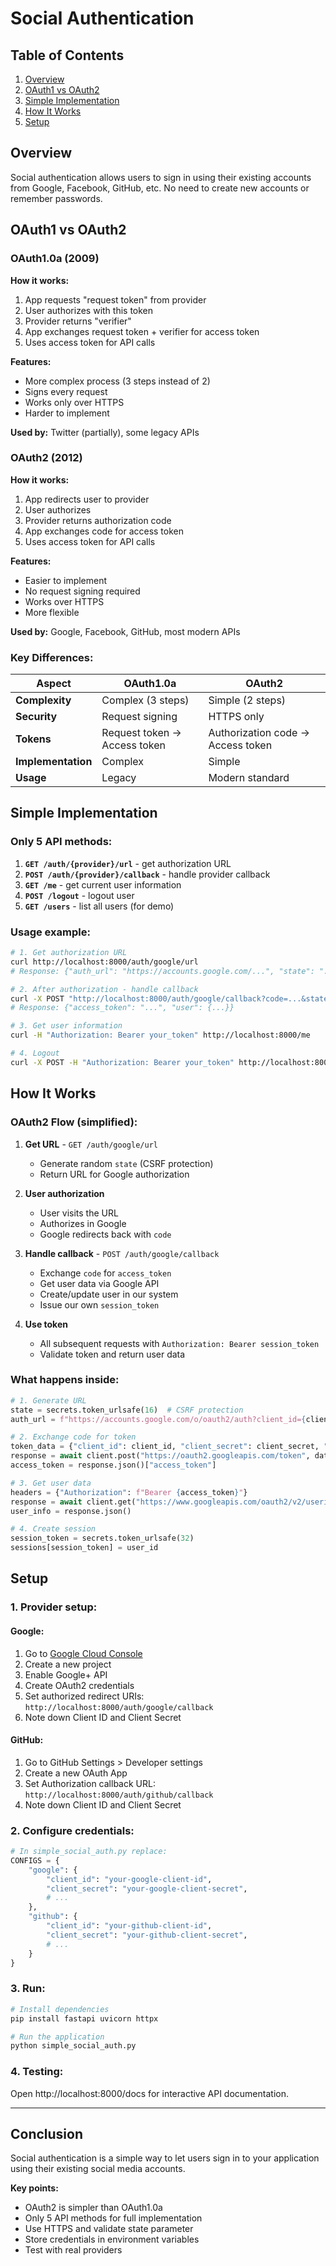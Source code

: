 # Social Authentication

## Table of Contents
1. [Overview](#overview)
2. [OAuth1 vs OAuth2](#oauth1-vs-oauth2)
3. [Simple Implementation](#simple-implementation)
4. [How It Works](#how-it-works)
5. [Setup](#setup)

## Overview

Social authentication allows users to sign in using their existing accounts from Google, Facebook, GitHub, etc. No need to create new accounts or remember passwords.

## OAuth1 vs OAuth2

### **OAuth1.0a (2009)**
**How it works:**
1. App requests "request token" from provider
2. User authorizes with this token
3. Provider returns "verifier"
4. App exchanges request token + verifier for access token
5. Uses access token for API calls

**Features:**
- More complex process (3 steps instead of 2)
- Signs every request
- Works only over HTTPS
- Harder to implement

**Used by:** Twitter (partially), some legacy APIs

### **OAuth2 (2012)**
**How it works:**
1. App redirects user to provider
2. User authorizes
3. Provider returns authorization code
4. App exchanges code for access token
5. Uses access token for API calls

**Features:**
- Easier to implement
- No request signing required
- Works over HTTPS
- More flexible

**Used by:** Google, Facebook, GitHub, most modern APIs

### **Key Differences:**

| Aspect | OAuth1.0a | OAuth2 |
|--------|-----------|---------|
| **Complexity** | Complex (3 steps) | Simple (2 steps) |
| **Security** | Request signing | HTTPS only |
| **Tokens** | Request token → Access token | Authorization code → Access token |
| **Implementation** | Complex | Simple |
| **Usage** | Legacy | Modern standard |

## Simple Implementation

### **Only 5 API methods:**

1. **`GET /auth/{provider}/url`** - get authorization URL
2. **`POST /auth/{provider}/callback`** - handle provider callback  
3. **`GET /me`** - get current user information
4. **`POST /logout`** - logout user
5. **`GET /users`** - list all users (for demo)

### **Usage example:**

```bash
# 1. Get authorization URL
curl http://localhost:8000/auth/google/url
# Response: {"auth_url": "https://accounts.google.com/...", "state": "..."}

# 2. After authorization - handle callback
curl -X POST "http://localhost:8000/auth/google/callback?code=...&state=..."
# Response: {"access_token": "...", "user": {...}}

# 3. Get user information
curl -H "Authorization: Bearer your_token" http://localhost:8000/me

# 4. Logout
curl -X POST -H "Authorization: Bearer your_token" http://localhost:8000/logout
```

## How It Works

### **OAuth2 Flow (simplified):**

1. **Get URL** - `GET /auth/google/url`
   - Generate random `state` (CSRF protection)
   - Return URL for Google authorization

2. **User authorization**
   - User visits the URL
   - Authorizes in Google
   - Google redirects back with `code`

3. **Handle callback** - `POST /auth/google/callback`
   - Exchange `code` for `access_token`
   - Get user data via Google API
   - Create/update user in our system
   - Issue our own `session_token`

4. **Use token**
   - All subsequent requests with `Authorization: Bearer session_token`
   - Validate token and return user data

### **What happens inside:**

```python
# 1. Generate URL
state = secrets.token_urlsafe(16)  # CSRF protection
auth_url = f"https://accounts.google.com/o/oauth2/auth?client_id={client_id}&..."

# 2. Exchange code for token
token_data = {"client_id": client_id, "client_secret": client_secret, "code": code}
response = await client.post("https://oauth2.googleapis.com/token", data=token_data)
access_token = response.json()["access_token"]

# 3. Get user data
headers = {"Authorization": f"Bearer {access_token}"}
response = await client.get("https://www.googleapis.com/oauth2/v2/userinfo", headers=headers)
user_info = response.json()

# 4. Create session
session_token = secrets.token_urlsafe(32)
sessions[session_token] = user_id
```

## Setup

### **1. Provider setup:**

#### **Google:**
1. Go to [Google Cloud Console](https://console.cloud.google.com/)
2. Create a new project
3. Enable Google+ API
4. Create OAuth2 credentials
5. Set authorized redirect URIs: `http://localhost:8000/auth/google/callback`
6. Note down Client ID and Client Secret

#### **GitHub:**
1. Go to GitHub Settings > Developer settings
2. Create a new OAuth App
3. Set Authorization callback URL: `http://localhost:8000/auth/github/callback`
4. Note down Client ID and Client Secret

### **2. Configure credentials:**

```python
# In simple_social_auth.py replace:
CONFIGS = {
    "google": {
        "client_id": "your-google-client-id",
        "client_secret": "your-google-client-secret",
        # ...
    },
    "github": {
        "client_id": "your-github-client-id",
        "client_secret": "your-github-client-secret",
        # ...
    }
}
```

### **3. Run:**

```bash
# Install dependencies
pip install fastapi uvicorn httpx

# Run the application
python simple_social_auth.py
```

### **4. Testing:**

Open http://localhost:8000/docs for interactive API documentation.

---

## Conclusion

Social authentication is a simple way to let users sign in to your application using their existing social media accounts.

**Key points:**
- OAuth2 is simpler than OAuth1.0a
- Only 5 API methods for full implementation
- Use HTTPS and validate state parameter
- Store credentials in environment variables
- Test with real providers
